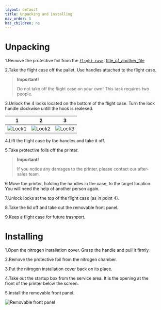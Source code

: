 ```yaml
---
layout: default
title: Unpacking and installing
nav_order: 5
has_children: no
---
```

<h1> Unpacking </h1>

1.Remove the protective foil from the [`flight case`](#Glossary). <a href="glossary">title_of_another_file</a>

2.Take the flight case off the pallet. Use handles attached to the flight case.

> **Important!**
>
> Do not take off the flight case on your own! This task requires two people.

3.Unlock the 4 locks located on the bottom of the flight case. Turn the lock handle clockwise untill the hook is realesed.

| 1  | 2  | 3 |
|:-:|:-:|:-:|
| ![Lock1](/lock1.png)  | ![Lock2](/lock2.png)  | ![Lock3](/lock3.png) |

4.Lift the flight case by the handles and take it off.

5.Take protective foils off the printer. 

> **Important!**
>
> If you notice any damages to the printer, please contact our after-sales team.

6.Move the printer, holding the handles in the case, to the target location. You will need the help of another person again.

7.Unlock locks at the top of the flight case (as in point 4).

8.Take the lid off and take out the removable front panel.

9.Keep a flight case for future trasnport.


<h1> Installing </h1>

1.Open the nitrogen installation cover. Grasp the handle and pull it firmly.

2.Remove the protective foil from the nitrogen chamber.

3.Put the nitrogen installation cover back on its place.

4.Take out the startup box from the service area. It is the opening at the front of the printer below the screen.

5.Install the removable front panel.

![Removable front panel](/removable_front_panel.png)








